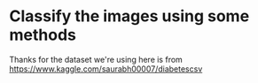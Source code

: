 # Classify the images using some methods

Thanks for the dataset we're using here is from https://www.kaggle.com/saurabh00007/diabetescsv
